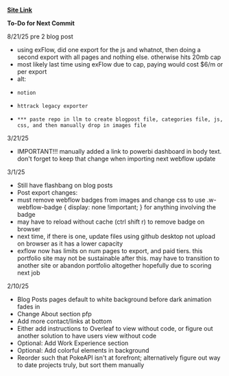 **[Site Link](adamhoportfolio.github.io)** 


**To-Do for Next Commit**

8/21/25 pre 2 blog post
- using exFlow, did one export for the js and whatnot, then doing a second export with all pages and nothing else. otherwise hits 20mb cap
- most likely last time using exFlow due to cap, paying would cost $6/m or per export
- alt:
-     notion
-     httrack legacy exporter
-     *** paste repo in llm to create blogpost file, categories file, js, css, and then manually drop in images file

3/21/25
- IMPORTANT!!! manually added a link to powerbi dashboard in body text. don't forget to keep that change when importing next webflow update


3/1/25
- Still have flashbang on blog posts
- Post export changes:
-   must remove webflow badges from images and change css to use .w-webflow-badge {
    display: none !important;
} for anything involving the badge
- may have to reload without cache (ctrl shift r) to remove badge on browser
- next time, if there is one, update files using github desktop not upload on browser as it has a lower capacity
- exflow now has limits on num pages to export, and paid tiers. this portfolio site may not be sustainable after this. may have to transition to another site or abandon portfolio altogether hopefully due to scoring next job

2/10/25
- Blog Posts pages default to white background before dark animation fades in
- Change About section pfp
- Add more contact/links at bottom
- Either add instructions to Overleaf to view without code, or figure out another solution to have users view without code
- Optional: Add Work Experience section
- Optional: Add colorful elements in background
- Reorder such that PokeAPI isn't at forefront; alternatively figure out way to date projects truly, but sort them manually
